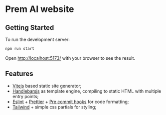 # Prem AI website

## Getting Started

To run the development server:

```bash
npm run start
```

Open [http://localhost:5173/](http://localhost:5173/) with your browser to see the result.

## Features

- [Vitejs](https://vitejs.dev/) based static site generator;
- [Handlebarsjs](https://handlebarsjs.com/) as template engine, compiling to static HTML with multiple entry points;
- [Eslint](https://eslint.org/) + [Prettier](https://prettier.io/) + [Pre commit hooks](https://github.com/toplenboren/simple-git-hooks) for code formatting;
- [Tailwind](https://tailwindcss.com/) + simple css partials for styling;
